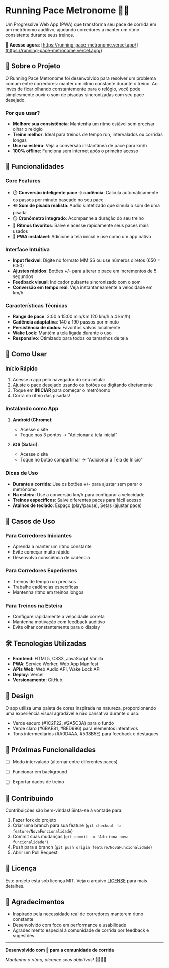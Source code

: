 # Running Pace Metronome 🏃‍♂️

Um Progressive Web App (PWA) que transforma seu pace de corrida em um metrônomo auditivo, ajudando corredores a manter um ritmo consistente durante seus treinos.

🔗 **Acesse agora**: [https://running-pace-metronome.vercel.app/](https://running-pace-metronome.vercel.app/)

## 📱 Sobre o Projeto

O Running Pace Metronome foi desenvolvido para resolver um problema comum entre corredores: manter um ritmo constante durante o treino. Ao invés de ficar olhando constantemente para o relógio, você pode simplesmente ouvir o som de pisadas sincronizadas com seu pace desejado.

### Por que usar?

- **Melhore sua consistência**: Mantenha um ritmo estável sem precisar olhar o relógio
- **Treine melhor**: Ideal para treinos de tempo run, intervalados ou corridas longas
- **Use na esteira**: Veja a conversão instantânea de pace para km/h
- **100% offline**: Funciona sem internet após o primeiro acesso

## 🚀 Funcionalidades

### Core Features
- ⏱️ **Conversão inteligente pace → cadência**: Calcula automaticamente os passos por minuto baseado no seu pace
- 🔊 **Som de pisada realista**: Áudio sintetizado que simula o som de uma pisada
- ⏲️ **Cronômetro integrado**: Acompanhe a duração do seu treino
- 💾 **Ritmos favoritos**: Salve e acesse rapidamente seus paces mais usados
- 📱 **PWA instalável**: Adicione à tela inicial e use como um app nativo

### Interface Intuitiva
- **Input flexível**: Digite no formato MM:SS ou use números diretos (650 = 6:50)
- **Ajustes rápidos**: Botões +/- para alterar o pace em incrementos de 5 segundos
- **Feedback visual**: Indicador pulsante sincronizado com o som
- **Conversão em tempo real**: Veja instantaneamente a velocidade em km/h

### Características Técnicas
- **Range de pace**: 3:00 a 15:00 min/km (20 km/h a 4 km/h)
- **Cadência adaptativa**: 140 a 190 passos por minuto
- **Persistência de dados**: Favoritos salvos localmente
- **Wake Lock**: Mantém a tela ligada durante o uso
- **Responsivo**: Otimizado para todos os tamanhos de tela

## 📖 Como Usar

### Início Rápido
1. Acesse o app pelo navegador do seu celular
2. Ajuste o pace desejado usando os botões ou digitando diretamente
3. Toque em **INICIAR** para começar o metrônomo
4. Corra no ritmo das pisadas!

### Instalando como App
1. **Android (Chrome)**:
   - Acesse o site
   - Toque nos 3 pontos → "Adicionar à tela inicial"
   
2. **iOS (Safari)**:
   - Acesse o site
   - Toque no botão compartilhar → "Adicionar à Tela de Início"

### Dicas de Uso
- **Durante a corrida**: Use os botões +/- para ajustar sem parar o metrônomo
- **Na esteira**: Use a conversão km/h para configurar a velocidade
- **Treinos específicos**: Salve diferentes paces para fácil acesso
- **Atalhos de teclado**: Espaço (play/pause), Setas (ajustar pace)

## 🎯 Casos de Uso

### Para Corredores Iniciantes
- Aprenda a manter um ritmo constante
- Evite começar muito rápido
- Desenvolva consciência de cadência

### Para Corredores Experientes
- Treinos de tempo run precisos
- Trabalhe cadências específicas
- Mantenha ritmo em treinos longos

### Para Treinos na Esteira
- Configure rapidamente a velocidade correta
- Mantenha motivação com feedback auditivo
- Evite olhar constantemente para o display

## 🛠️ Tecnologias Utilizadas

- **Frontend**: HTML5, CSS3, JavaScript Vanilla
- **PWA**: Service Worker, Web App Manifest
- **APIs Web**: Web Audio API, Wake Lock API
- **Deploy**: Vercel
- **Versionamento**: GitHub

## 🎨 Design

O app utiliza uma paleta de cores inspirada na natureza, proporcionando uma experiência visual agradável e não cansativa durante o uso:

- Verde escuro (#1C2F22, #2A5C3A) para o fundo
- Verde claro (#6BAE81, #BED996) para elementos interativos
- Tons intermediários (#A0D4AA, #538B5E) para feedback e destaques

## 🔮 Próximas Funcionalidades

- [ ] Modo intervalado (alternar entre diferentes paces)
- [ ] Funcionar em background
- [ ] Exportar dados de treino


## 🤝 Contribuindo

Contribuições são bem-vindas! Sinta-se à vontade para:

1. Fazer fork do projeto
2. Criar uma branch para sua feature (`git checkout -b feature/NovaFuncionalidade`)
3. Commit suas mudanças (`git commit -m 'Adiciona nova funcionalidade'`)
4. Push para a branch (`git push origin feature/NovaFuncionalidade`)
5. Abrir um Pull Request

## 📝 Licença

Este projeto está sob licença MIT. Veja o arquivo [LICENSE](LICENSE) para mais detalhes.

## 👏 Agradecimentos

- Inspirado pela necessidade real de corredores manterem ritmo constante
- Desenvolvido com foco em performance e usabilidade
- Agradecimento especial à comunidade de corrida por feedback e sugestões

---

**Desenvolvido com 💚 para a comunidade de corrida**

*Mantenha o ritmo, alcance seus objetivos!* 🏃‍♀️🏃‍♂️